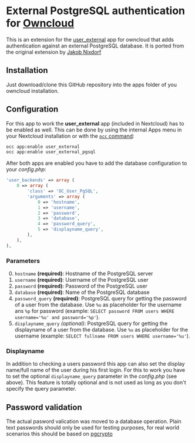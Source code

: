 # External PostgreSQL authentication for [Owncloud](https:/owncloud.com)

This is an extension for the [user_external](https://docs.nextcloud.com/server/12/admin_manual/configuration_user/user_auth_ftp_smb_imap.html) app for owncloud that adds authentication against an external PostgreSQL database. It is ported from the original extension by [Jakob Nixdorf](https://github.com/flocke/user_external_pgsql)

## Installation

Just download/clone this GitHub repository into the apps folder of you owncloud installation.

## Configuration

For this app to work the **user_external** app (included in Nextcloud) has to be enabled as well.
This can be done by using the internal Apps menu in your Nextcloud installation or with the [`occ` command](https://docs.nextcloud.com/server/12/admin_manual/configuration_server/occ_command.html):

```bash
occ app:enable user_external
occ app:enable user_external_pgsql
```

After both apps are enabled you have to add the database configuration to your _config.php_:

```php
'user_backends' => array (
    0 => array (
        'class' => 'OC_User_PgSQL',
        'arguments' => array (
            0 => 'hostname',
            1 => 'username',
            2 => 'password',
            3 => 'database',
            4 => 'password_query',
            5 => 'displayname_query',
        ),
    ),
),
```

### Parameters

0. `hostname` **(required)**: Hostname of the PostgreSQL server
1. `username` **(required)**: Username of the PostgreSQL user
2. `password` **(required)**: Password of the PostgreSQL user
3. `database` **(required)**: Name of the PostgreSQL database
4. `password_query` **(required)**: PostgreSQL query for getting the password of a user from the database. Use `%u` as placeholder for the username  ans `%p` for password (example: `SELECT password FROM users WHERE username='%u' and password='%p'`).
5. `displayname_query` *(optional)*: PostgreSQL query for getting the displayname of a user from the database. Use `%u` as placeholder for the username (example: `SELECT fullname FROM users WHERE username='%u'`).

### Displayname

In addition to checking a users password this app can also set the display name/full name of the user during his first login.
For this to work you have to set the optional `displayname_query` parameter in the _config.php_ (see above).
This feature is totally optional and is not used as long as you don't specify the query parameter.

## Password validation

The actual pasword valication was moved to a database operation. Plain text passwords should only be used for testing purposes, for real world scenarios this should be based on [pgcrypto](https://www.postgresql.org/docs/current/pgcrypto.html)
